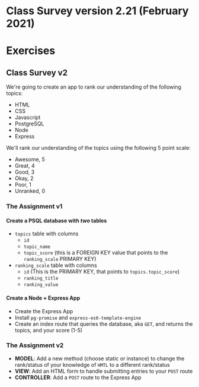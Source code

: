 # Class Survey version 2.21 (February 2021)
# Exercises

## Class Survey v2

We're going to create an app to rank our understanding of the following topics:

* HTML
* CSS
* Javascript
* PostgreSQL
* Node
* Express

We'll rank our understanding of the topics using the following 5 point scale:

* Awesome, 5
* Great, 4
* Good, 3
* Okay, 2
* Poor, 1
* Unranked, 0

### The Assignment v1

#### Create a PSQL database with _two_ tables

* `topics` table with columns
  * `id`
  * `topic_name`
  * `topic_score` (this is a FOREIGN KEY value that points to the `ranking_scale` PRIMARY KEY)
* `ranking_scale` table with columns
  * `id` (This is the PRIMARY KEY, that points to `topics.topic_score`)
  * `ranking_title`
  * `ranking_value`

#### Create a Node + Express App

* Create the Express App
* Install `pg-promise` and `express-es6-template-engine`
* Create an index route that queries the database, aka `GET`, and returns the topics, and your score (1-5)

### The Assignment v2

* __MODEL__: Add a new method (choose static or instance) to change the rank/status of your knowledge of `HMTL` to a different rank/status
* __VIEW__:  Add an HTML form to handle submitting entries to your `POST` route
* __CONTROLLER__: Add a `POST` route to the Express App
